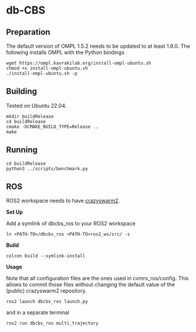 # db-CBS

## Preparation

The default version of OMPL 1.5.2 needs to be updated to at least 1.6.0. The following installs OMPL with the Python bindings

```
wget https://ompl.kavrakilab.org/install-ompl-ubuntu.sh
chmod +x install-ompl-ubuntu.sh
./install-ompl-ubuntu.sh -p
```

## Building

Tested on Ubuntu 22.04.

```
mkdir buildRelease
cd buildRelease
cmake -DCMAKE_BUILD_TYPE=Release ..
make
```

## Running

```
cd buildRelease
python3 ../scripts/benchmark.py
```

## ROS
ROS2 workspace needs to have [crazyswarm2](https://github.com/IMRCLab/crazyswarm2). 

**Set Up**

Add a symlink of dbcbs_ros to your ROS2 workspace

```
ln <PATH-TO>/dbcbs_ros <PATH-TO>ros2_ws/src/ -s
```

**Build** 

```
colcon build --symlink-install 
```

**Usage**

Note that all configuration files are the ones used in cvmrs_ros/config. This allows to commit those files without changing the default value of the (public) crazyswarm2 repository. 

```
ros2 launch dbcbs_ros launch.py
```

and in a separate terminal

```
ros2 run dbcbs_ros multi_trajectory